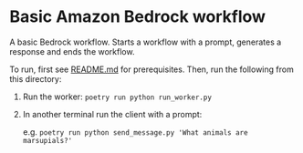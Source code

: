 # Basic Amazon Bedrock workflow

A basic Bedrock workflow. Starts a workflow with a prompt, generates a response and ends the workflow.

To run, first see [README.md](../../README.md) for prerequisites. Then, run the following from this directory:

1. Run the worker: `poetry run python run_worker.py`
2. In another terminal run the client with a prompt:

    e.g. `poetry run python send_message.py 'What animals are marsupials?'`